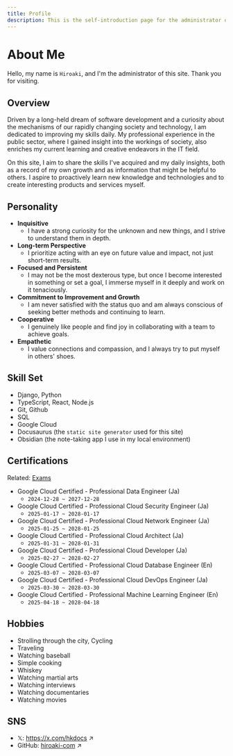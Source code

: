 ```yaml
---
title: Profile
description: This is the self-introduction page for the administrator of HkDocs.
---
```


# About Me

Hello, my name is `Hiroaki`, and I'm the administrator of this site. Thank you for visiting.

## Overview
Driven by a long-held dream of software development and a curiosity about the mechanisms of our rapidly changing society and technology, I am dedicated to improving my skills daily.
My professional experience in the public sector, where I gained insight into the workings of society, also enriches my current learning and creative endeavors in the IT field.

On this site, I aim to share the skills I've acquired and my daily insights, both as a record of my own growth and as information that might be helpful to others.
I aspire to proactively learn new knowledge and technologies and to create interesting products and services myself.

## Personality
* **Inquisitive**
    * I have a strong curiosity for the unknown and new things, and I strive to understand them in depth.
* **Long-term Perspective**
    * I prioritize acting with an eye on future value and impact, not just short-term results.
* **Focused and Persistent**
    * I may not be the most dexterous type, but once I become interested in something or set a goal, I immerse myself in it deeply and work on it tenaciously.
* **Commitment to Improvement and Growth**
    * I am never satisfied with the status quo and am always conscious of seeking better methods and continuing to learn.
* **Cooperative**
    * I genuinely like people and find joy in collaborating with a team to achieve goals.
* **Empathetic**
    * I value connections and compassion, and I always try to put myself in others' shoes.

## Skill Set
- Django, Python
- TypeScript, React, Node.js
- Git, Github
- SQL
- Google Cloud
- Docusaurus (the `static site generator` used for this site)
- Obsidian (the note-taking app I use in my local environment)

## Certifications
Related: [Exams](/docs/category/exams)
- Google Cloud Certified - Professional Data Engineer (Ja)
  - `2024-12-28 ~ 2027-12-28`
- Google Cloud Certified - Professional Cloud Security Engineer (Ja)
  - `2025-01-17 ~ 2028-01-17`
- Google Cloud Certified - Professional Cloud Network Engineer (Ja)
  - `2025-01-25 ~ 2028-01-25`
- Google Cloud Certified - Professional Cloud Architect (Ja)
  - `2025-01-31 ~ 2028-01-31`
- Google Cloud Certified - Professional Cloud Developer (Ja)
  - `2025-02-27 ~ 2028-02-27`
- Google Cloud Certified - Professional Cloud Database Engineer (En)
  - `2025-03-07 ~ 2028-03-07`
- Google Cloud Certified - Professional Cloud DevOps Engineer (Ja)
  - `2025-03-30 ~ 2028-03-30`
- Google Cloud Certified - Professional Machine Learning Engineer (En)
  - `2025-04-18 ~ 2028-04-18`

## Hobbies
- Strolling through the city, Cycling
- Traveling
- Watching baseball
- Simple cooking
- Whiskey
- Watching martial arts
- Watching interviews
- Watching documentaries
- Watching movies

## SNS
- 𝕏: https://x.com/hkdocs ↗
- GitHub: [hiroaki-com](https://github.com/hiroaki-com) ↗

